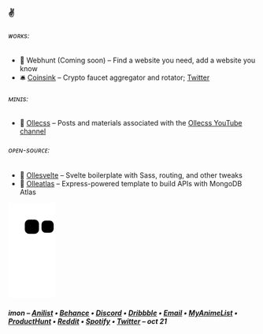 ### ✌️

###### ᴡᴏʀᴋs:
- 🔭 Webhunt (Coming soon) – Find a website you need, add a website you know
- 🛎️ [Coinsink](https://www.coinsink.cc) – Crypto faucet aggregator and rotator; [Twitter](https://twitter.com/coinsink)

###### ᴍɪɴɪs:
- 📔 [Ollecss](https://ollecss.vercel.app) – Posts and materials associated with the [Ollecss YouTube channel]()

###### ᴏᴘᴇɴ-sᴏᴜʀᴄᴇ:
- 🍊 [Ollesvelte](https://github.com/ollefrost/ollesvelte) – Svelte boilerplate with Sass, routing, and other tweaks
- 🍃 [Olleatlas](https://github.com/ollefrost/olleatlas) – Express-powered template to build APIs with MongoDB Atlas

<!-- ### ᴠɪʙᴇ:
![HTML](https://img.shields.io/badge/-HTML-e08660?style=for-the-badge&logo=html5&logoColor=white)
![CSS](https://img.shields.io/badge/-CSS-6490e0?style=for-the-badge&logo=css3&logoColor=white)
![Sass](https://img.shields.io/badge/-Sass-cc7a96?style=for-the-badge&logo=sass&logoColor=white)
![JS](https://img.shields.io/badge/-JS-ddbd6c?style=for-the-badge&logo=javascript&logoColor=black)<br>
![jQuery](https://img.shields.io/badge/-jQuery-73addd?style=for-the-badge&logo=jquery&logoColor=white)
![Node.js](https://img.shields.io/badge/-Node.js-8bb579?style=for-the-badge&logo=node.js&logoColor=white)
![Svelte](https://img.shields.io/badge/Svelte-d17057?style=for-the-badge&logo=svelte&logoColor=white)<br>
![Mongo](https://img.shields.io/badge/Mongo-79b285?style=for-the-badge&logo=mongodb&logoColor=white)
![Heroku](https://img.shields.io/badge/-Heroku-756da0?style=for-the-badge&logo=heroku&logoColor=white)
![Vercel](https://img.shields.io/badge/-Vercel-333333?style=for-the-badge&logo=vercel&logoColor=white)<br>
![Git](https://img.shields.io/badge/-Git-e07b59?style=for-the-badge&logo=git&logoColor=white)
![VS Code](https://img.shields.io/badge/-VSCode-6b97d6?style=for-the-badge&logo=visualstudiocode&logoColor=white)

![Top languages](https://github-readme-stats.vercel.app/api/top-langs/?username=ollefrost&layout=compact&theme=radical&border_color=3f2a49) -->

![Snake animation](https://github.com/ollefrost/ollefrost/blob/output/github-contribution-grid-snake.svg)

##### imon – [Anilist](https://anilist.co/user/lefrost) • [Behance](https://www.behance.net/ryankoroh) • [Discord](https://discords.com/bio/p/lefrost) • [Dribbble](https://dribbble.com/ryankoroh) • [Email](mailto:elcasaboxi@gmail.com) • [MyAnimeList](https://myanimelist.net/profile/ollefrost) • [ProductHunt](https://www.producthunt.com/@lefrost) • [Reddit](https://www.reddit.com/user/ollefrost) • [Spotify](https://steamcommunity.com/id/ollefrost) • [Twitter](https://twitter.com/ollefrost) – oct 21

<!-- # sup ✌️

### ᴡᴏʀᴋs

- ![Webhunt](https://img.shields.io/badge/Indev-Webhunt-708ed8?style=for-the-badge)<br>
Find a website you need, add a website you know.<br>
Official Twitter coming soon. 🔭

- [![Coinsink](https://img.shields.io/badge/Beta-Coinsink-818cd3?style=for-the-badge)](https://www.coinsink.cc/)<br>
Real-time curated crypto faucet aggregator and rotator. Updates on [Twitter](https://twitter.com/coinsink). <br>
Created to eliminate time-waste on unrewarding faucets, and to visualise faucet rotation.<br>
Live at [coinsink.cc](https://www.coinsink.cc/). 🛎️

- [![OlleCSS](https://img.shields.io/badge/OlleCSS-92a572?style=for-the-badge)](https://ollecss.vercel.app/)<br>
Tiny site to store all posts related to the ollecss [YouTube channel](https://www.youtube.com/channel/UCBDopo8825exbqCH4N-nv5A).<br>
Effectively acts as a place to store and display external materials mentioned in videos.<br>
Live at [ollecss.vercel.app](https://ollecss.vercel.app/). 📔

### ᴠɪʙᴇ

![HTML](https://img.shields.io/badge/-HTML-e08660?style=for-the-badge&logo=html5&logoColor=white)
![CSS](https://img.shields.io/badge/-CSS-6490e0?style=for-the-badge&logo=css3&logoColor=white)
![Sass](https://img.shields.io/badge/-Sass-cc7a96?style=for-the-badge&logo=sass&logoColor=white)
![JS](https://img.shields.io/badge/-JS-ddbd6c?style=for-the-badge&logo=javascript&logoColor=black)<br>
![jQuery](https://img.shields.io/badge/-jQuery-73addd?style=for-the-badge&logo=jquery&logoColor=white)
![Node.js](https://img.shields.io/badge/-Node.js-8bb579?style=for-the-badge&logo=node.js&logoColor=white)
![Svelte](https://img.shields.io/badge/Svelte-d17057?style=for-the-badge&logo=svelte&logoColor=white)<br>
![Mongo](https://img.shields.io/badge/Mongo-79b285?style=for-the-badge&logo=mongodb&logoColor=white)
![Heroku](https://img.shields.io/badge/-Heroku-756da0?style=for-the-badge&logo=heroku&logoColor=white)
![Vercel](https://img.shields.io/badge/-Vercel-333333?style=for-the-badge&logo=vercel&logoColor=white)<br>
![Git](https://img.shields.io/badge/-Git-e07b59?style=for-the-badge&logo=git&logoColor=white)
![VS Code](https://img.shields.io/badge/-VSCode-6b97d6?style=for-the-badge&logo=visualstudiocode&logoColor=white)

![Top languages](https://github-readme-stats.vercel.app/api/top-langs/?username=ollefrost&layout=compact&theme=radical&border_color=3f2a49)

### ʙᴏɪʟᴇʀᴘʟᴀᴛᴇs

[![Ollesvelte](https://img.shields.io/badge/Ollesvelte-d17057?style=for-the-badge&logo=svelte&logoColor=white)](https://github.com/ollefrost/ollesvelte)
[![Olleatlas](https://img.shields.io/badge/Olleatlas-79b285?style=for-the-badge&logo=mongodb&logoColor=white)](https://github.com/ollefrost/olleatlas)

![Snake animation](https://github.com/ollefrost/ollefrost/blob/output/github-contribution-grid-snake.svg)

---

🍉 Last revised on October 2021 🍉 -->

<!--
🥒 `Hypickles` (unreleased, hiatus) - A place to access a rich amount of live data of your favourite Minecraft servers, and what your friends are up to on them. Currently focused on Hypixel, may expand to other servers in the future
-->


<!-- - ![7seas](https://img.shields.io/badge/Indev-7seas-708ed8?style=for-the-badge)<br>
Find where to conveniently consume anime, movies, manga, novels, and other such forms of entertainment.<br>
Connected to an ever-expanding database of platforms. Official Twitter coming soon. 🌊 -->
